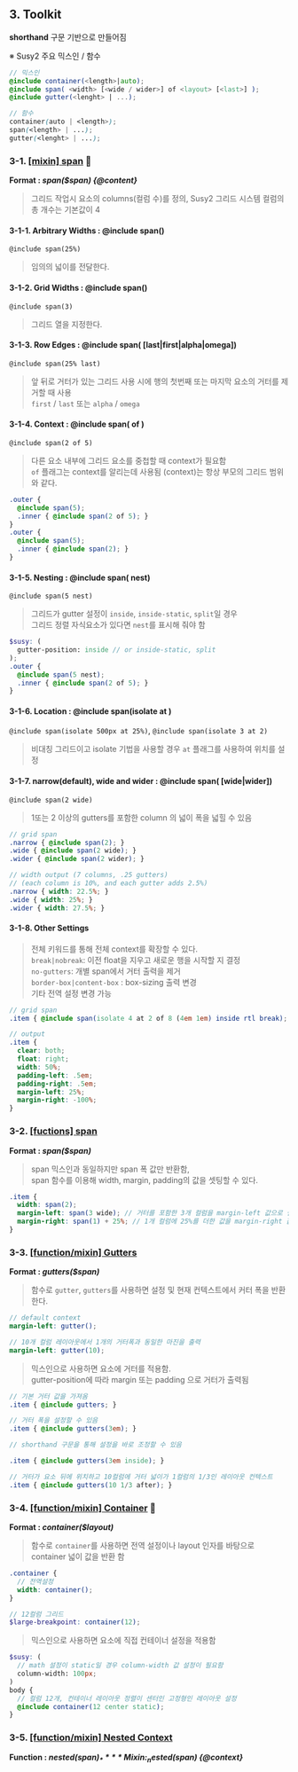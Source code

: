 ## 3. Toolkit

**shorthand** 구문 기반으로 만들어짐

※ Susy2 주요 믹스인 / 함수

```scss
// 믹스인
@include container(<length>|auto);
@include span( <width> [<wide / wider>] of <layout> [<last>] );
@include gutter(<lenght> | ...);

// 함수
container(auto | <length>);
span(<length> | ...);
gutter(<lenght> | ...);
```

### 3-1. [[mixin] span](http://susydocs.oddbird.net/en/latest/toolkit/#span-mixin) :star2:

**Format : _span($span) {@content}_**

> 그리드 작업시 요소의 columns(컬럼 수)를 정의, Susy2 그리드 시스템 컬럼의 총 개수는 기본값이 4

#### 3-1-1. Arbitrary Widths : @include span(<width>)
`@include span(25%)`
> 임의의 넓이를 전달한다.

#### 3-1-2. Grid Widths : @include span(<width>)
`@include span(3)`
> 그리드 열을 지정한다.

#### 3-1-3. Row Edges : @include span(<width> [last|first|alpha|omega])
`@include span(25% last)`
> 앞 뒤로 거터가 있는 그리드 사용 시에 행의 첫번째 또는 마지막 요소의 거터를 제거할 때 사용  
	`first` / `last` 또는 `alpha` / `omega`

#### 3-1-4. Context : @include span(<width> of <layout>)
`@include span(2 of 5)`
> 다른 요소 내부에 그리드 요소를 중첩할 때 context가 필요함  
	`of` 플래그는 context를 알리는데 사용됨 (context)는 항상 부모의 그리드 범위와 같다. 

```scss
.outer {
  @include span(5);
  .inner { @include span(2 of 5); }
}
.outer {
  @include span(5);
  .inner { @include span(2); }
}
```

#### 3-1-5. Nesting : @include span(<width> nest)
`@include span(5 nest)`
> 그리드가 gutter 설정이 `inside`, `inside-static`, `split`일 경우  
	그리드 정렬 자식요소가 있다면 `nest`를 표시해 줘야 함

```scss
$susy: (
  gutter-position: inside // or inside-static, split
);
.outer {
  @include span(5 nest);
  .inner { @include span(2 of 5); }
}
```

#### 3-1-6. Location : @include span(isolate <width> at <location>)
`@include span(isolate 500px at 25%)`, `@include span(isolate 3 at 2)`
> 비대칭 그리드이고 isolate 기법을 사용할 경우 `at` 플래그를 사용하여 위치를 설정 

#### 3-1-7. narrow(default), wide and wider : @include span(<width> [wide|wider])
`@include span(2 wide)`
> 1또는 2 이상의 gutters를 포함한 column 의 넓이 폭을 넓힐 수 있음

```scss
// grid span
.narrow { @include span(2); }
.wide { @include span(2 wide); }
.wider { @include span(2 wider); }

// width output (7 columns, .25 gutters)
// (each column is 10%, and each gutter adds 2.5%)
.narrow { width: 22.5%; }
.wide { width: 25%; }
.wider { width: 27.5%; }
```
#### 3-1-8. Other Settings
> 전체 키워드를 통해 전체 context를 확장할 수 있다.  
> `break|nobreak`: 이전 float을 지우고 새로운 행을 시작할 지 결정  
> `no-gutters`: 개별 span에서 거터 출력을 제거  
> `border-box|content-box` : box-sizing 출력 변경  
> 기타 전역 설정 변경 가능

```scss
// grid span
.item { @include span(isolate 4 at 2 of 8 (4em 1em) inside rtl break); }

// output
.item {
  clear: both;
  float: right;
  width: 50%;
  padding-left: .5em;
  padding-right: .5em;
  margin-left: 25%;
  margin-right: -100%;
}
```

### 3-2. [[fuctions] span](http://susydocs.oddbird.net/en/latest/toolkit/#span-function)

**Format : _span($span)_**

> span 믹스인과 동일하지만 span 폭 값만 반환함,  
> span 함수를 이용해 width, margin, padding의 값을 셋팅할 수 있다.

```scss
.item {
  width: span(2);
  margin-left: span(3 wide); // 거터를 포함한 3개 컬럼을 margin-left 값으로 설정
  margin-right: span(1) + 25%; // 1개 컬럼에 25%를 더한 값을 margin-right 값으로 설정
}
```

### 3-3. [[function/mixin] Gutters](http://susydocs.oddbird.net/en/latest/toolkit/#gutters)

**Format : _gutters($span)_**

> 함수로 `gutter`, `gutters`를 사용하면 설정 및 현재 컨텍스트에서 커터 폭을 반환한다.

```scss
// default context
margin-left: gutter();

// 10개 컬럼 레이아웃에서 1개의 거터폭과 동일한 마진을 출력
margin-left: gutter(10);
```

> 믹스인으로 사용하면 요소에 거터를 적용함.  
> gutter-position에 따라 margin 또는 padding 으로 거터가 출력됨

```scss
// 기본 거터 값을 가져옴
.item { @include gutters; }

// 거터 폭을 설정할 수 있음
.item { @include gutters(3em); }

// shorthand 구문을 통해 설정을 바로 조정할 수 있음

.item { @include gutters(3em inside); }

// 거터가 요소 뒤에 위치하고 10컬럼에 거터 넓이가 1컬럼의 1/3인 레이아웃 컨텍스트
.item { @include gutters(10 1/3 after); }
```

### 3-4. [[function/mixin] Container](http://susydocs.oddbird.net/en/latest/toolkit/#container) :star2:

**Format : _container($layout)_**

> 함수로 `container`를 사용하면 전역 설정이나 layout 인자를 바탕으로 container 넓이 값을 반환 함

```scss
.container {
  // 전역설정
  width: container();
}

// 12컬럼 그리드
$large-breakpoint: container(12); 
```

> 믹스인으로 사용하면 요소에 직접 컨테이너 설정을 적용함

```scss
$susy: (
  // math 설정이 static일 경우 column-width 값 설정이 필요함
  column-width: 100px;
)
body {
  // 컬럼 12개, 컨테이너 레이아웃 정렬이 센터인 고정형인 레이아웃 설정
  @include container(12 center static);
}
```

### 3-5. [[function/mixin] Nested Context](http://susydocs.oddbird.net/en/latest/toolkit/#nested-context)

**Function : _nested($span)_**  
**Mixin : _nested($span) {@context}_**

